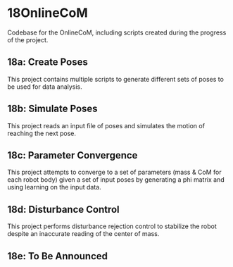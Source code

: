 # 18OnlineCoM
Codebase for the OnlineCoM, including scripts created during the progress of the project.

## 18a: Create Poses
This project contains multiple scripts to generate different sets of poses to be used for data analysis.

## 18b: Simulate Poses
This project reads an input file of poses and simulates the motion of reaching the next pose.

## 18c: Parameter Convergence
This project attempts to converge to a set of parameters (mass & CoM for each robot body) given a set of input poses by generating a phi matrix and using learning on the input data.

## 18d: Disturbance Control
This project performs disturbance rejection control to stabilize the robot
despite an inaccurate reading of the center of mass.

## 18e: To Be Announced
